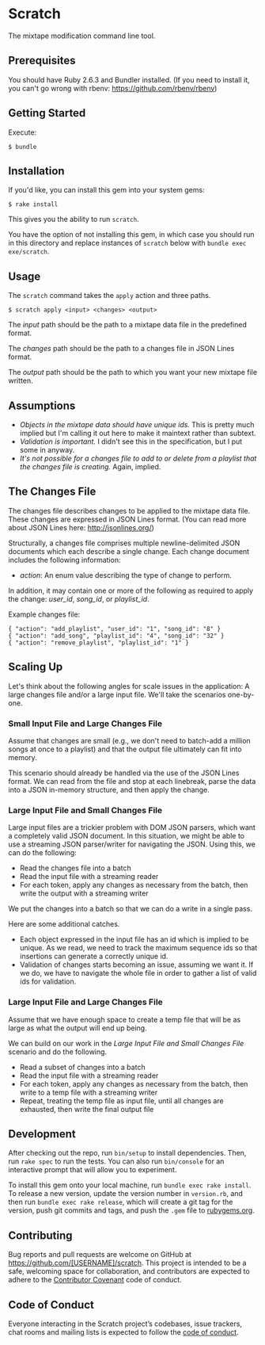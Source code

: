# Scratch

The mixtape modification command line tool.

## Prerequisites

You should have Ruby 2.6.3 and Bundler installed. (If you need to install it, you can't go wrong with rbenv: https://github.com/rbenv/rbenv)

## Getting Started

Execute:

    $ bundle

## Installation

If you'd like, you can install this gem into your system gems:

    $ rake install

This gives you the ability to run `scratch`.

You have the option of not installing this gem, in which case you should run in this directory and replace instances of `scratch` below with `bundle exec exe/scratch`.

## Usage

The `scratch` command takes the `apply` action and three paths.

    $ scratch apply <input> <changes> <output>

The _input_ path should be the path to a mixtape data file in the predefined format.

The _changes_ path should be the path to a changes file in JSON Lines format.

The _output_ path should be the path to which you want your new mixtape file written.

## Assumptions

- _Objects in the mixtape data should have unique ids._ This is pretty much implied but I'm calling it out here to make it maintext rather than subtext.
- _Validation is important._ I didn't see this in the specification, but I put some in anyway.
- _It's not possible for a changes file to add to or delete from a playlist that the changes file is creating._ Again, implied.

## The Changes File

The changes file describes changes to be applied to the mixtape data file. These changes are expressed in JSON Lines format. (You can read more about JSON Lines here: http://jsonlines.org/)

Structurally, a changes file comprises multiple newline-delimited JSON documents which each describe a single change. Each change document includes the following information:

- _action_: An enum value describing the type of change to perform.

In addition, it may contain one or more of the following as required to apply the change: _user_id_, _song_id_, or _playlist_id_.

Example changes file:

```
{ "action": "add_playlist", "user_id": "1", "song_id": "8" }
{ "action": "add_song", "playlist_id": "4", "song_id": "32" }
{ "action": "remove_playlist", "playlist_id": "1" }
```

## Scaling Up

Let's think about the following angles for scale issues in the application: A large changes file and/or a large input file. We'll take the scenarios one-by-one.

### Small Input File and Large Changes File

Assume that changes are small (e.g., we don't need to batch-add a million songs at once to a playlist) and that the output file ultimately can fit into memory.

This scenario should already be handled via the use of the JSON Lines format. We can read from the file and stop at each linebreak, parse the data into a JSON in-memory structure, and then apply the change.

### Large Input File and Small Changes File

Large input files are a trickier problem with DOM JSON parsers, which want a completely valid JSON document. In this situation, we might be able to use a streaming JSON parser/writer for navigating the JSON. Using this, we can do the following:

- Read the changes file into a batch
- Read the input file with a streaming reader
- For each token, apply any changes as necessary from the batch, then write the output with a streaming writer

We put the changes into a batch so that we can do a write in a single pass.

Here are some additional catches.

- Each object expressed in the input file has an id which is implied to be unique. As we read, we need to track the maximum sequence ids so that insertions can generate a correctly unique id.
- Validation of changes starts becoming an issue, assuming we want it. If we do, we have to navigate the whole file in order to gather a list of valid ids for validation.

### Large Input File and Large Changes File

Assume that we have enough space to create a temp file that will be as large as what the output will end up being.

We can build on our work in the _Large Input File and Small Changes File_ scenario and do the following.

- Read a subset of changes into a batch
- Read the input file with a streaming reader
- For each token, apply any changes as necessary from the batch, then write to a temp file with a streaming writer
- Repeat, treating the temp file as input file, until all changes are exhausted, then write the final output file

## Development

After checking out the repo, run `bin/setup` to install dependencies. Then, run `rake spec` to run the tests. You can also run `bin/console` for an interactive prompt that will allow you to experiment.

To install this gem onto your local machine, run `bundle exec rake install`. To release a new version, update the version number in `version.rb`, and then run `bundle exec rake release`, which will create a git tag for the version, push git commits and tags, and push the `.gem` file to [rubygems.org](https://rubygems.org).

## Contributing

Bug reports and pull requests are welcome on GitHub at https://github.com/[USERNAME]/scratch. This project is intended to be a safe, welcoming space for collaboration, and contributors are expected to adhere to the [Contributor Covenant](http://contributor-covenant.org) code of conduct.

## Code of Conduct

Everyone interacting in the Scratch project’s codebases, issue trackers, chat rooms and mailing lists is expected to follow the [code of conduct](https://github.com/[USERNAME]/scratch/blob/master/CODE_OF_CONDUCT.md).
